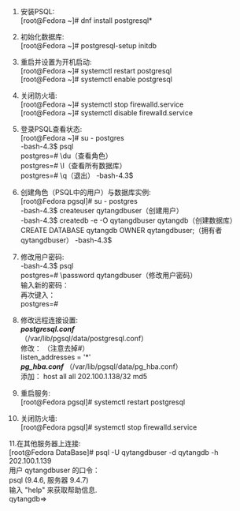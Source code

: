 1. 安装PSQL:  
[root@Fedora ~]# dnf install postgresql*

2. 初始化数据库:  
[root@Fedora ~]# postgresql-setup initdb

3. 重启并设置为开机启动:  
[root@Fedora ~]# systemctl restart postgresql  
[root@Fedora ~]# systemctl enable postgresql

4. 关闭防火墙:  
   [root@Fedora ~]# systemctl stop firewalld.service  
   [root@Fedora ~]# systemctl disable firewalld.service
5. 登录PSQL查看状态:  
   [root@Fedora ~]# su - postgres  
   -bash-4.3$ psql  
   postgres=# \du（查看角色）  
   postgres=# \l（查看所有数据库）  
   postgres=# \q（退出） -bash-4.3$

6. 创建角色（PSQL中的用户）与数据库实例:  
   [root@Fedora pgsql]# su - postgres  
   -bash-4.3$ createuser qytangdbuser（创建用户）  
   -bash-4.3$ createdb -e -O qytangdbuser qytangdb（创建数据库）  
   CREATE DATABASE qytangdb OWNER qytangdbuser;（拥有者qytangdbuser）
   -bash-4.3$

7. 修改用户密码:  
   -bash-4.3$ psql  
   postgres=# \password qytangdbuser（修改用户密码）  
   输入新的密码：  
   再次键入：  
   postgres=#

8. 修改远程连接设置:  
   ***postgresql.conf***  
   （/var/lib/pgsql/data/postgresql.conf）  
   修改： （注意去掉#）  
   listen_addresses = '*'  
   ***pg_hba.conf***
   （/var/lib/pgsql/data/pg_hba.conf）  
   添加： host all all 202.100.1.138/32 md5

9. 重启服务:  
[root@Fedora pgsql]# systemctl restart postgresql
10. 关闭防火墙:  
[root@Fedora pgsql]# systemctl stop firewalld.service

11.在其他服务器上连接:      
[root@Fedora DataBase]# psql -U qytangdbuser -d qytangdb -h
202.100.1.139  
用户 qytangdbuser 的口令：  
psql (9.4.6, 服务器 9.4.7)  
输入 "help" 来获取帮助信息.  
qytangdb=>




